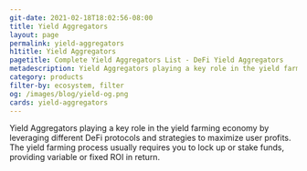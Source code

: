 ```yaml
---
git-date: 2021-02-18T18:02:56-08:00
title: Yield Aggregators
layout: page
permalink: yield-aggregators
h1title: Yield Aggregators
pagetitle: Complete Yield Aggregators List - DeFi Yield Aggregators
metadescription: Yield Aggregators playing a key role in the yield farming economy by leveraging different DeFi protocols and strategies to maximize user profits. The yield farming process usually requires you to lock up or stake funds, providing variable or fixed ROI.
category: products
filter-by: ecosystem, filter
og: /images/blog/yield-og.png
cards: yield-aggregators
---
```


Yield Aggregators playing a key role in the yield farming economy by leveraging different DeFi protocols and strategies to maximize user profits. The yield farming process usually requires you to lock up or stake funds, providing variable or fixed ROI in return.
